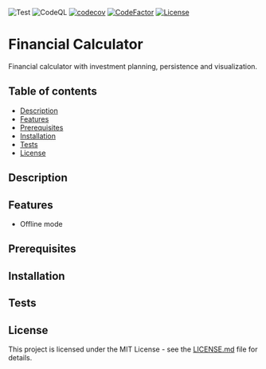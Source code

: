 ![Test](https://github.com/Nalhin/FinanceCalculator/workflows/Test/badge.svg)
![CodeQL](https://github.com/Nalhin/FinanceCalculator/workflows/CodeQL/badge.svg)
[![codecov](https://codecov.io/gh/Nalhin/FinanceCalculator/branch/main/graph/badge.svg)](https://codecov.io/gh/Nalhin/FinanceCalculator)
[![CodeFactor](https://www.codefactor.io/repository/github/nalhin/financecalculator/badge)](https://www.codefactor.io/repository/github/nalhin/financecalculator)
[![License](https://img.shields.io/github/license/nalhin/Chess)](LICENSE.md)

# Financial Calculator

Financial calculator with investment planning, persistence and visualization.

## Table of contents

* [Description](#description)
* [Features](#features)
* [Prerequisites](#prerequisites)
* [Installation](#installation)
* [Tests](#tests)
* [License](#license)

## Description

## Features

* Offline mode

## Prerequisites

## Installation

## Tests

## License

This project is licensed under the MIT License - see the [LICENSE.md](LICENSE.md) file for details.
